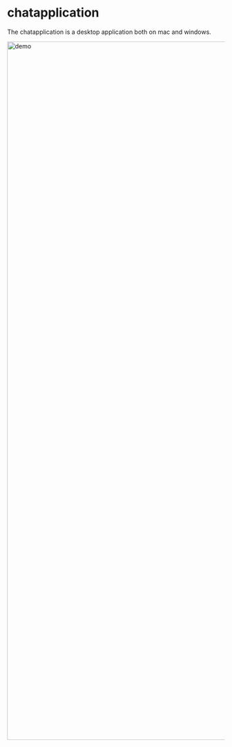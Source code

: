 # chatapplication

The chatapplication is a desktop application both on mac and windows.


<img width="1617" alt="demo" src="https://user-images.githubusercontent.com/51061202/160026566-1b8e6cd2-15d8-4a0e-b28f-1f0979839fdd.png">

